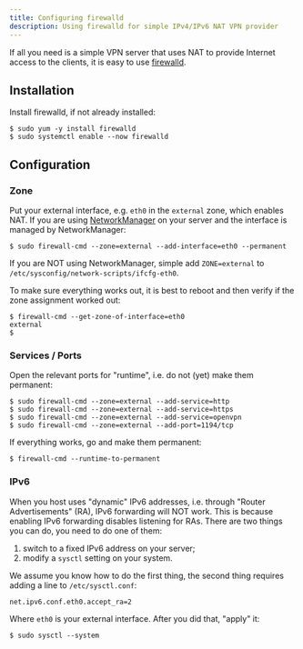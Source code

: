 ```yaml
---
title: Configuring firewalld
description: Using firewalld for simple IPv4/IPv6 NAT VPN provider
---
```


If all you need is a simple VPN server that uses NAT to provide Internet access
to the clients, it is easy to use [firewalld](https://firewalld.org/).

## Installation

Install firewalld, if not already installed:

    $ sudo yum -y install firewalld
    $ sudo systemctl enable --now firewalld

## Configuration

### Zone

Put your external interface, e.g. `eth0` in the `external` zone, which enables
NAT. If you are using 
[NetworkManager](https://wiki.gnome.org/Projects/NetworkManager/) on your 
server and the interface is managed by NetworkManager:

    $ sudo firewall-cmd --zone=external --add-interface=eth0 --permanent

If you are NOT using NetworkManager, simple add `ZONE=external` to 
`/etc/sysconfig/network-scripts/ifcfg-eth0`.

To make sure everything works out, it is best to reboot and then verify if
the zone assignment worked out:

    $ firewall-cmd --get-zone-of-interface=eth0
    external
    $

### Services / Ports

Open the relevant ports for "runtime", i.e. do not (yet) make them permanent:

    $ sudo firewall-cmd --zone=external --add-service=http
    $ sudo firewall-cmd --zone=external --add-service=https 
    $ sudo firewall-cmd --zone=external --add-service=openvpn
    $ sudo firewall-cmd --zone=external --add-port=1194/tcp

If everything works, go and make them permanent:

    $ firewall-cmd --runtime-to-permanent

### IPv6

When you host uses "dynamic" IPv6 addresses, i.e. through 
"Router Advertisements" (RA), IPv6 forwarding will NOT work. This is because
enabling IPv6 forwarding disables listening for RAs. There are two things you 
can do, you need to do one of them:

1. switch to a fixed IPv6 address on your server;
2. modify a `sysctl` setting on your system.

We assume you know how to do the first thing, the second thing requires adding
a line to `/etc/sysctl.conf`:

    net.ipv6.conf.eth0.accept_ra=2

Where `eth0` is your external interface. After you did that, "apply" it:

    $ sudo sysctl --system
